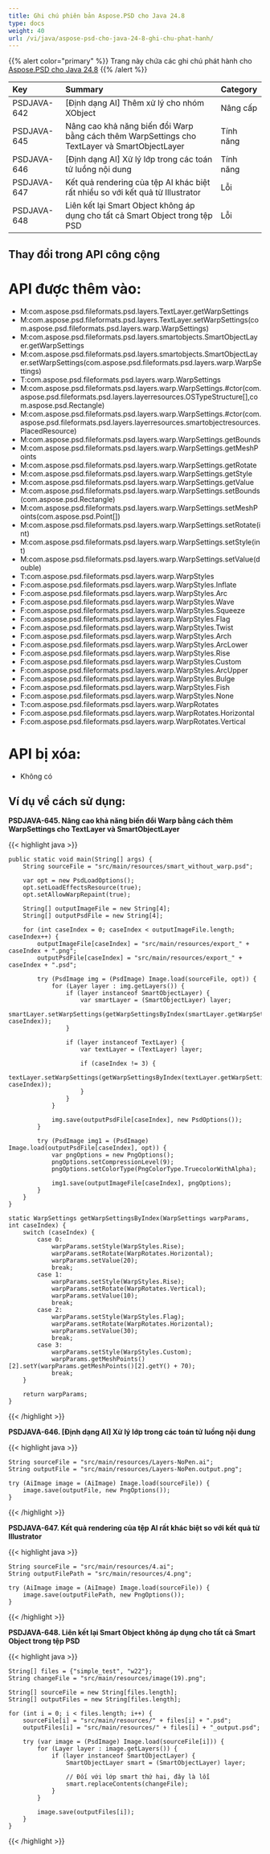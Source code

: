 ```yaml
---
title: Ghi chú phiên bản Aspose.PSD cho Java 24.8
type: docs
weight: 40
url: /vi/java/aspose-psd-cho-java-24-8-ghi-chu-phat-hanh/
---
```


{{% alert color="primary" %}} Trang này chứa các ghi chú phát hành cho [Aspose.PSD cho Java 24.8](https://downloads.aspose.com/psd/java/new-releases/aspose.psd-for-java-24.8/) {{% /alert %}}

| **Key**     | **Summary**                                                                                        | **Category** |
|:------------|:---------------------------------------------------------------------------------------------------|:-------------|
| PSDJAVA-642 | [Định dạng AI] Thêm xử lý cho nhóm XObject                                                        | Nâng cấp  |
| PSDJAVA-645 | Nâng cao khả năng biến đổi Warp bằng cách thêm WarpSettings cho TextLayer và SmartObjectLayer | Tính năng      |
| PSDJAVA-646 | [Định dạng AI] Xử lý lớp trong các toán tử luồng nội dung                                             | Tính năng      |
| PSDJAVA-647 | Kết quả rendering của tệp AI khác biệt rất nhiều so với kết quả từ Illustrator               | Lỗi          |
| PSDJAVA-648 | Liên kết lại Smart Object không áp dụng cho tất cả Smart Object trong tệp PSD                                  | Lỗi          |

## **Thay đổi trong API công cộng**
# **API được thêm vào:**

- M:com.aspose.psd.fileformats.psd.layers.TextLayer.getWarpSettings
- M:com.aspose.psd.fileformats.psd.layers.TextLayer.setWarpSettings(com.aspose.psd.fileformats.psd.layers.warp.WarpSettings)
- M:com.aspose.psd.fileformats.psd.layers.smartobjects.SmartObjectLayer.getWarpSettings
- M:com.aspose.psd.fileformats.psd.layers.smartobjects.SmartObjectLayer.setWarpSettings(com.aspose.psd.fileformats.psd.layers.warp.WarpSettings)
- T:com.aspose.psd.fileformats.psd.layers.warp.WarpSettings 
- M:com.aspose.psd.fileformats.psd.layers.warp.WarpSettings.#ctor(com.aspose.psd.fileformats.psd.layers.layerresources.OSTypeStructure[],com.aspose.psd.Rectangle)
- M:com.aspose.psd.fileformats.psd.layers.warp.WarpSettings.#ctor(com.aspose.psd.fileformats.psd.layers.layerresources.smartobjectresources.PlacedResource)
- M:com.aspose.psd.fileformats.psd.layers.warp.WarpSettings.getBounds 
- M:com.aspose.psd.fileformats.psd.layers.warp.WarpSettings.getMeshPoints 
- M:com.aspose.psd.fileformats.psd.layers.warp.WarpSettings.getRotate 
- M:com.aspose.psd.fileformats.psd.layers.warp.WarpSettings.getStyle 
- M:com.aspose.psd.fileformats.psd.layers.warp.WarpSettings.getValue 
- M:com.aspose.psd.fileformats.psd.layers.warp.WarpSettings.setBounds(com.aspose.psd.Rectangle)
- M:com.aspose.psd.fileformats.psd.layers.warp.WarpSettings.setMeshPoints(com.aspose.psd.Point[])
- M:com.aspose.psd.fileformats.psd.layers.warp.WarpSettings.setRotate(int)
- M:com.aspose.psd.fileformats.psd.layers.warp.WarpSettings.setStyle(int)
- M:com.aspose.psd.fileformats.psd.layers.warp.WarpSettings.setValue(double)
- T:com.aspose.psd.fileformats.psd.layers.warp.WarpStyles 
- F:com.aspose.psd.fileformats.psd.layers.warp.WarpStyles.Inflate 
- F:com.aspose.psd.fileformats.psd.layers.warp.WarpStyles.Arc 
- F:com.aspose.psd.fileformats.psd.layers.warp.WarpStyles.Wave 
- F:com.aspose.psd.fileformats.psd.layers.warp.WarpStyles.Squeeze 
- F:com.aspose.psd.fileformats.psd.layers.warp.WarpStyles.Flag 
- F:com.aspose.psd.fileformats.psd.layers.warp.WarpStyles.Twist 
- F:com.aspose.psd.fileformats.psd.layers.warp.WarpStyles.Arch 
- F:com.aspose.psd.fileformats.psd.layers.warp.WarpStyles.ArcLower 
- F:com.aspose.psd.fileformats.psd.layers.warp.WarpStyles.Rise 
- F:com.aspose.psd.fileformats.psd.layers.warp.WarpStyles.Custom 
- F:com.aspose.psd.fileformats.psd.layers.warp.WarpStyles.ArcUpper 
- F:com.aspose.psd.fileformats.psd.layers.warp.WarpStyles.Bulge 
- F:com.aspose.psd.fileformats.psd.layers.warp.WarpStyles.Fish 
- F:com.aspose.psd.fileformats.psd.layers.warp.WarpStyles.None 
- T:com.aspose.psd.fileformats.psd.layers.warp.WarpRotates 
- F:com.aspose.psd.fileformats.psd.layers.warp.WarpRotates.Horizontal 
- F:com.aspose.psd.fileformats.psd.layers.warp.WarpRotates.Vertical

# **API bị xóa:**

- Không có

## **Ví dụ về cách sử dụng:**

**PSDJAVA-645. Nâng cao khả năng biến đổi Warp bằng cách thêm WarpSettings cho TextLayer và SmartObjectLayer**

{{< highlight java >}}

    public static void main(String[] args) {
        String sourceFile = "src/main/resources/smart_without_warp.psd";

        var opt = new PsdLoadOptions();
        opt.setLoadEffectsResource(true);
        opt.setAllowWarpRepaint(true);

        String[] outputImageFile = new String[4];
        String[] outputPsdFile = new String[4];

        for (int caseIndex = 0; caseIndex < outputImageFile.length; caseIndex++) {
            outputImageFile[caseIndex] = "src/main/resources/export_" + caseIndex + ".png";
            outputPsdFile[caseIndex] = "src/main/resources/export_" + caseIndex + ".psd";

            try (PsdImage img = (PsdImage) Image.load(sourceFile, opt)) {
                for (Layer layer : img.getLayers()) {
                    if (layer instanceof SmartObjectLayer) {
                        var smartLayer = (SmartObjectLayer) layer;
                        smartLayer.setWarpSettings(getWarpSettingsByIndex(smartLayer.getWarpSettings(), caseIndex));
                    }

                    if (layer instanceof TextLayer) {
                        var textLayer = (TextLayer) layer;

                        if (caseIndex != 3) {
                            textLayer.setWarpSettings(getWarpSettingsByIndex(textLayer.getWarpSettings(), caseIndex));
                        }
                    }
                }

                img.save(outputPsdFile[caseIndex], new PsdOptions());
            }

            try (PsdImage img1 = (PsdImage) Image.load(outputPsdFile[caseIndex], opt)) {
                var pngOptions = new PngOptions();
                pngOptions.setCompressionLevel(9);
                pngOptions.setColorType(PngColorType.TruecolorWithAlpha);

                img1.save(outputImageFile[caseIndex], pngOptions);
            }
        }
    }

    static WarpSettings getWarpSettingsByIndex(WarpSettings warpParams, int caseIndex) {
        switch (caseIndex) {
            case 0:
                warpParams.setStyle(WarpStyles.Rise);
                warpParams.setRotate(WarpRotates.Horizontal);
                warpParams.setValue(20);
                break;
            case 1:
                warpParams.setStyle(WarpStyles.Rise);
                warpParams.setRotate(WarpRotates.Vertical);
                warpParams.setValue(10);
                break;
            case 2:
                warpParams.setStyle(WarpStyles.Flag);
                warpParams.setRotate(WarpRotates.Horizontal);
                warpParams.setValue(30);
                break;
            case 3:
                warpParams.setStyle(WarpStyles.Custom);
                warpParams.getMeshPoints()[2].setY(warpParams.getMeshPoints()[2].getY() + 70);
                break;
        }

        return warpParams;
    }

{{< /highlight >}}

**PSDJAVA-646. [Định dạng AI] Xử lý lớp trong các toán tử luồng nội dung**

{{< highlight java >}}

    String sourceFile = "src/main/resources/Layers-NoPen.ai";
    String outputFile = "src/main/resources/Layers-NoPen.output.png";

    try (AiImage image = (AiImage) Image.load(sourceFile)) {
        image.save(outputFile, new PngOptions());
    }

{{< /highlight >}}

**PSDJAVA-647. Kết quả rendering của tệp AI rất khác biệt so với kết quả từ Illustrator**

{{< highlight java >}}

    String sourceFile = "src/main/resources/4.ai";
    String outputFilePath = "src/main/resources/4.png";

    try (AiImage image = (AiImage) Image.load(sourceFile)) {
        image.save(outputFilePath, new PngOptions());
    }

{{< /highlight >}}

**PSDJAVA-648. Liên kết lại Smart Object không áp dụng cho tất cả Smart Object trong tệp PSD**

{{< highlight java >}}

    String[] files = {"simple_test", "w22"};
    String changeFile = "src/main/resources/image(19).png";

    String[] sourceFile = new String[files.length];
    String[] outputFiles = new String[files.length];

    for (int i = 0; i < files.length; i++) {
        sourceFile[i] = "src/main/resources/" + files[i] + ".psd";
        outputFiles[i] = "src/main/resources/" + files[i] + "_output.psd";

        try (var image = (PsdImage) Image.load(sourceFile[i])) {
            for (Layer layer : image.getLayers()) {
                if (layer instanceof SmartObjectLayer) {
                    SmartObjectLayer smart = (SmartObjectLayer) layer;

                    // Đối với lớp smart thứ hai, đây là lỗi
                    smart.replaceContents(changeFile);
                }
            }

            image.save(outputFiles[i]);
        }
    }

{{< /highlight >}}
